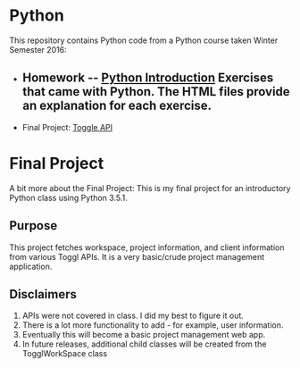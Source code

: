 # Python
This repository contains Python code from a Python course taken Winter Semester 2016:
- Homework
  -- [Python Introduction](https://github.com/jdegrave/Python/tree/master/PythonIntroduction) Exercises that came with Python. The HTML files provide an explanation for each exercise.
  -- 
- Final Project: [Toggle API](https://github.com/jdegrave/Python/tree/master/TogglAPI)


# Final Project
A bit more about the Final Project: 
This is my final project for an introductory Python class using Python 3.5.1. 

## Purpose
This project fetches workspace, project information, and client information from various Toggl APIs. It is a very basic/crude 
project management application. 

## Disclaimers 
1. APIs were not covered in class. I did my best to figure it out. 
2. There is a lot more functionality to add - for example, user information. 
3. Eventually this will become a basic project management web app.
4. In future releases, additional child classes will be created from the TogglWorkSpace class 

